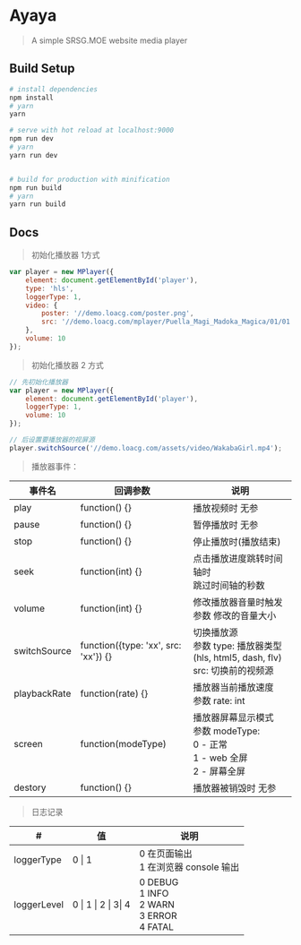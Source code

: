 # Ayaya


> A simple SRSG.MOE website media player


## Build Setup

```bash
# install dependencies
npm install
# yarn
yarn

# serve with hot reload at localhost:9000
npm run dev
# yarn
yarn run dev


# build for production with minification
npm run build
# yarn
yarn run build
```


## Docs

> 初始化播放器 1方式

```javascript
var player = new MPlayer({
    element: document.getElementById('player'),
    type: 'hls',
    loggerType: 1,
    video: {
        poster: '//demo.loacg.com/poster.png',
        src: '//demo.loacg.com/mplayer/Puella_Magi_Madoka_Magica/01/01.m3u8'
    },
    volume: 10
});
```

>初始化播放器 2 方式

```javascript
// 先初始化播放器
var player = new MPlayer({
    element: document.getElementById('player'),
    loggerType: 1,
    volume: 10
});

// 后设置要播放器的视屏源
player.switchSource('//demo.loacg.com/assets/video/WakabaGirl.mp4');
```



> 播放器事件：

| 事件名       | 回调参数                             | 说明                                                         |
| ------------ | ------------------------------------ | ------------------------------------------------------------ |
| play         | function() {}                        | 播放视频时  无参                                             |
| pause        | function() {}                        | 暂停播放时  无参                                             |
| stop         | function() {}                        | 停止播放时(播放结束)                                         |
| seek         | function(int) {}                     | 点击播放进度跳转时间轴时<br />跳过时间轴的秒数               |
| volume       | function(int) {}                     | 修改播放器音量时触发 <br />参数 修改的音量大小               |
| switchSource | function({type: 'xx', src: 'xx'}) {} | 切换播放源<br />参数 type: 播放器类型(hls, html5, dash, flv)<br />src: 切换前的视频源 |
| playbackRate | function(rate) {}                    | 播放器当前播放速度<br />参数 rate: int                       |
| screen       | function(modeType)                   | 播放器屏幕显示模式<br />参数 modeType: <br />0 - 正常<br />1 - web 全屏<br />2 - 屏幕全屏 |
| destory      | function() {}                        | 播放器被销毁时  无参                                         |



> 日志记录

| #           | 值                   | 说明                                                      |
| ----------- | -------------------- | --------------------------------------------------------- |
| loggerType  | 0 \| 1               | 0 在页面输出<br />1 在浏览器 console 输出                 |
| loggerLevel | 0 \| 1 \| 2 \| 3\| 4 | 0 DEBUG<br />1 INFO<br />2 WARN<br />3 ERROR<br />4 FATAL |



